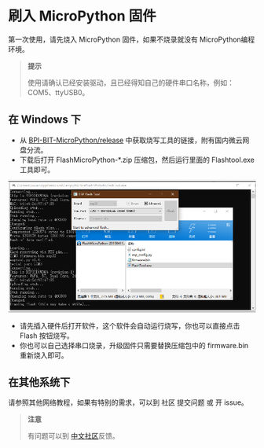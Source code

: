 刷入 MicroPython 固件
=====================

第一次使用，请先烧入 MicroPython 固件，如果不烧录就没有 MicroPython编程环境。

> **提示**
>
> 使用请确认已经安装驱动，且已经得知自己的硬件串口名称，例如：COM5、ttyUSB0。

在 Windows 下
-------------

-   从
    [BPI-BIT-MicroPython/release](https://github.com/BPI-STEAM/BPI-BIT-MicroPython/releases/tag/FlashTool)
    中获取烧写工具的链接，附有国内微云网盘分流。
-   下载后打开 FlashMicroPython-\*.zip 压缩包，然后运行里面的
    Flashtool.exe 工具即可。

![](../assets/micropython/flash_mpy/flash_mpy.png)

-   请先插入硬件后打开软件，这个软件会自动运行烧写，你也可以直接点击 Flash 按钮烧写。
-   你也可以自己选择串口烧录，升级固件只需要替换压缩包中的 firmware.bin 重新烧入即可。

在其他系统下
--------------

请参照其他网络教程，如果有特别的需求，可以到 社区 提交问题 或 开 issue。

> **注意**
>
> 有问题可以到 [中文社区](https://forum.banana-pi.org.cn/c/bpi-bit)反馈。
